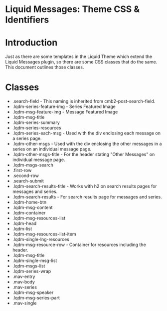 # Liquid Messages: Theme CSS & Identifiers

# Introduction
Just as there are some templates in the Liquid Theme which extend the Liquid Messages plugin, so there are some CSS classes that do the same. This document outlines those classes.

# Classes
- .search-field - This naming is inherited from cmb2-post-search-field.
- .lqdm-series-feature-img - Series Featured Image
- .lqdm-msg-feature-img - Message Featured Image
- .lqdm-msg-title
- .lqdm-series-summary
- .lqdm-series-resources
- .lqdm-series-each-msg - Used with the div enclosing each message on a series page.
- .lqdm-other-msgs - Used with the div enclosing the other messages in a series on an individual message page.
- .lqdm-other-msgs-title - For the header stating "Other Messages" on individual message page.
- .lqdm-msgs-search
- .first-row
- .second-row
- .search-submit
- .lqdm-search-results-title - Works with h2 on search results pages for messages and series.
- .lqdm-search-results - For search results page for messages and series.
- .lqdm-home-btn
- .lqdm-msg-content
- .lqdm-container
- .lqdm-msg-resources-list
- .lqdm-head
- .lqdm-list
- .lqdm-msg-resources-list-item
- .lqdm-single-lng-resources
- .lqdm-msg-resource-row - Container for resources including the header.
- .lqdm-msg-title
- .lqdm-single-msg-list
- .lqdm-msgs-list
- .lqdm-series-wrap
- .mav-entry
- .mav-body
- .mav-series
- .lqdm-msg-speaker
- .lqdm-msg-series-part
- .mav-single
